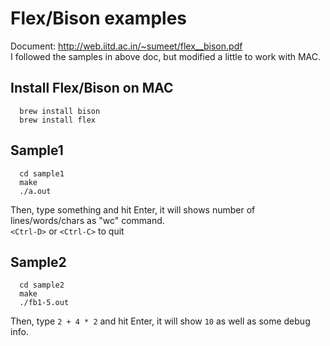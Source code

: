 # Flex/Bison examples

Document: http://web.iitd.ac.in/~sumeet/flex__bison.pdf   
I followed the samples in above doc, but modified a little to work with MAC.

## Install Flex/Bison on MAC
```
  brew install bison
  brew install flex
```

## Sample1
```
  cd sample1
  make
  ./a.out  
```
Then, type something and hit Enter, it will shows number of lines/words/chars as "wc" command.  
`<Ctrl-D>` or `<Ctrl-C>` to quit

## Sample2
```
  cd sample2
  make
  ./fb1-5.out 
```
Then, type `2 + 4 * 2` and hit Enter, it will show `10` as well as some debug info.
